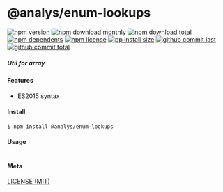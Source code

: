 # @analys/enum-lookups

[![npm version][badge-npm-version]][url-npm]
[![npm download monthly][badge-npm-download-monthly]][url-npm]
[![npm download total][badge-npm-download-total]][url-npm]
[![npm dependents][badge-npm-dependents]][url-github]
[![npm license][badge-npm-license]][url-npm]
[![pp install size][badge-pp-install-size]][url-pp]
[![github commit last][badge-github-last-commit]][url-github]
[![github commit total][badge-github-commit-count]][url-github]

[//]: <> (Shields)
[badge-npm-version]: https://flat.badgen.net/npm/cell/@analys/enum-lookups
[badge-npm-download-monthly]: https://flat.badgen.net/npm/dm/@analys/enum-lookups
[badge-npm-download-total]:https://flat.badgen.net/npm/dt/@analys/enum-lookups
[badge-npm-dependents]: https://flat.badgen.net/npm/dependents/@analys/enum-lookups
[badge-npm-license]: https://flat.badgen.net/npm/license/@analys/enum-lookups
[badge-pp-install-size]: https://flat.badgen.net/packagephobia/install/@analys/enum-lookups
[badge-github-last-commit]: https://flat.badgen.net/github/last-commit/hoyeungw/vect
[badge-github-commit-count]: https://flat.badgen.net/github/commits/hoyeungw/vect

[//]: <> (Link)
[url-npm]: https://npmjs.org/package/@analys/enum-lookups
[url-pp]: https://packagephobia.now.sh/result?p=@analys/enum-lookups
[url-github]: https://github.com/hoyeungw/vect

##### Util for array

#### Features

- ES2015 syntax

#### Install
```console
$ npm install @analys/enum-lookups
```

#### Usage
```js
```

#### Meta
[LICENSE (MIT)](LICENSE)
